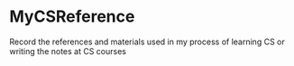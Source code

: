# MyCSReference
Record the references and materials used in my process of learning CS or writing the notes at CS courses
